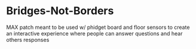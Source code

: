 # Bridges-Not-Borders
MAX patch meant to be used w/ phidget board and floor sensors to create an interactive experience where people can answer questions and hear others responses
